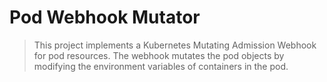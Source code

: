 # Pod Webhook Mutator

> This project implements a Kubernetes Mutating Admission Webhook for pod resources. The webhook mutates the pod objects by modifying the environment variables of containers in the pod.

